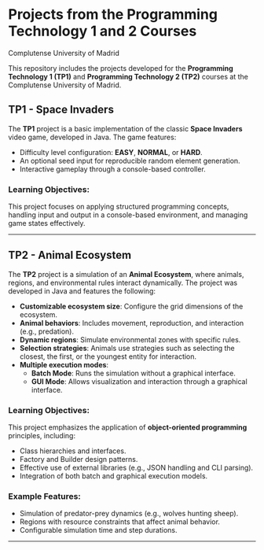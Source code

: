 # Projects from the Programming Technology 1 and 2 Courses  
Complutense University of Madrid  

This repository includes the projects developed for the **Programming Technology 1 (TP1)** and **Programming Technology 2 (TP2)** courses at the Complutense University of Madrid.

## TP1 - Space Invaders  
The **TP1** project is a basic implementation of the classic **Space Invaders** video game, developed in Java. The game features:  

- Difficulty level configuration: **EASY**, **NORMAL**, or **HARD**.  
- An optional seed input for reproducible random element generation.  
- Interactive gameplay through a console-based controller.  

### Learning Objectives:
This project focuses on applying structured programming concepts, handling input and output in a console-based environment, and managing game states effectively.  

---

## TP2 - Animal Ecosystem  
The **TP2** project is a simulation of an **Animal Ecosystem**, where animals, regions, and environmental rules interact dynamically. The project was developed in Java and features the following:  

- **Customizable ecosystem size**: Configure the grid dimensions of the ecosystem.  
- **Animal behaviors**: Includes movement, reproduction, and interaction (e.g., predation).  
- **Dynamic regions**: Simulate environmental zones with specific rules.  
- **Selection strategies**: Animals use strategies such as selecting the closest, the first, or the youngest entity for interaction.  
- **Multiple execution modes**:
  - **Batch Mode**: Runs the simulation without a graphical interface.
  - **GUI Mode**: Allows visualization and interaction through a graphical interface.

### Learning Objectives:
This project emphasizes the application of **object-oriented programming** principles, including:  
- Class hierarchies and interfaces.  
- Factory and Builder design patterns.  
- Effective use of external libraries (e.g., JSON handling and CLI parsing).  
- Integration of both batch and graphical execution models.

### Example Features:
- Simulation of predator-prey dynamics (e.g., wolves hunting sheep).  
- Regions with resource constraints that affect animal behavior.  
- Configurable simulation time and step durations.  

---
